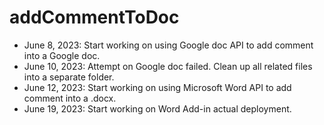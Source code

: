 # addCommentToDoc

* June 8, 2023: Start working on using Google doc API to add comment into a Google doc.
* June 10, 2023: Attempt on Google doc failed. Clean up all related files into a separate folder.
* June 12, 2023: Start working on using Microsoft Word API to add comment into a .docx.
* June 19, 2023: Start working on Word Add-in actual deployment.